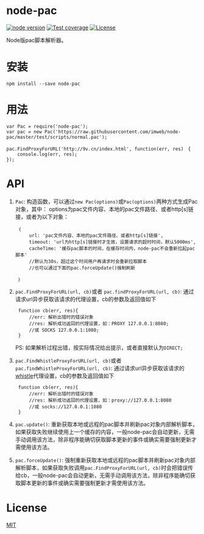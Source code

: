 # node-pac
[![node version](https://img.shields.io/badge/node.js-%3E=_0.10-green.svg?style=flat-square)](http://nodejs.org/download/)
[![Test coverage](https://codecov.io/gh/imweb/node-pac/branch/master/graph/badge.svg?style=flat-square)](https://codecov.io/gh/imweb/node-pac)
[![License](https://img.shields.io/npm/l/node-pac.svg?style=flat-square)](https://www.npmjs.com/package/node-pac)

Node版pac脚本解析器。

# 安装

	npm install --save node-pac

# 用法

	var Pac = require('node-pac');
	var pac = new Pac('https://raw.githubusercontent.com/imweb/node-pac/master/test/scripts/normal.pac');

	pac.FindProxyForURL('http://9v.cn/index.html', function(err, res)　{
		console.log(err, res);
	});

# API
1. `Pac`: 构造函数，可以通过`new Pac(options)`或`Pac(options)`两种方式生成Pac对象，其中： options为pac文件内容、本地的pac文件路径、或者http[s]链接，或者为以下对象：

		｛
			url: 'pac文件内容、本地的pac文件路径、或者http[s]链接',
			timeout: 'url为http[s]链接时才生效，设置请求的超时时间，默认5000ms',
			cacheTime: '缓存pac脚本的时间，在缓存时间内，node-pac不会重新拉起pac脚本'
			//默认为30s，超过这个时间用户再请求时会重新拉取脚本
			//也可以通过下面的pac.forceUpdate()强制刷新

		｝

2. `pac.FindProxyForURL(url, cb)`或者 `pac.findProxyForURL(url, cb)`: 通过请求url异步获取该请求的代理设置，cb的参数及返回值如下

		function cb(err, res){
			//err: 解析出错时的错误对象
			//res: 解析成功返回的代理设置，如：PROXY 127.0.0.1:8080; 
			//或 SOCKS 127.0.0.1:1080;
		}

	PS: 如果解析过程出错，按实际情况给出提示，或者直接默认为`DIRECT;`

3. `pac.FindWhistleProxyForURL(url, cb)`或者 `pac.findWhistleProxyForURL(url, cb)`: 通过请求url异步获取该请求的[whistle](https://github.com/avwo/whistle)代理设置，cb的参数及返回值如下

		function cb(err, res){
			//err: 解析出错时的错误对象
			//res: 解析成功返回的代理设置，如：proxy://127.0.0.1:8080 
			//或 socks://127.0.0.1:1080
		}

4. `pac.update()`: 重新获取本地或远程的pac脚本并刷新pac对象内部解析脚本，如果获取失败继续使用上一个缓存的内容，一般node-pac会自动更新，无需手动调用该方法，除非程序能确切获取脚本更新的事件或确实需要强制更新才需使用该方法。

5. `pac.forceUpdate()`: 强制重新获取本地或远程的pac脚本并刷新pac对象内部解析脚本，如果获取失败调用`pac.FindProxyForURL(url, cb)`时会把错误传给cb，一般node-pac会自动更新，无需手动调用该方法，除非程序能确切获取脚本更新的事件或确实需要强制更新才需使用该方法。

# License
[MIT](https://github.com/imweb/node-pac/blob/master/LICENSE)